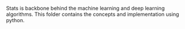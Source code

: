 Stats is backbone behind the machine learning and deep learning algorithms. This folder contains the concepts and implementation using python.

